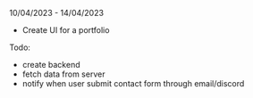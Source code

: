 10/04/2023 - 14/04/2023
- Create UI for a portfolio


Todo:
- create backend
- fetch data from server
- notify when user submit contact form through email/discord